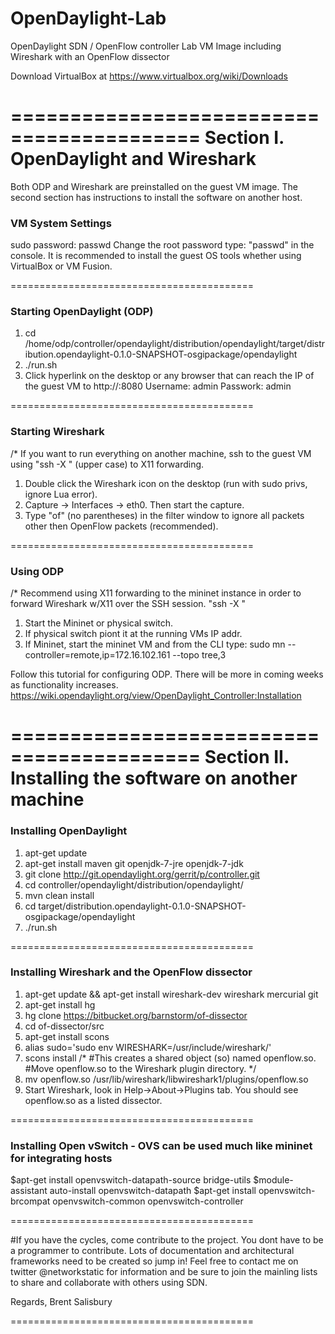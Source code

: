 OpenDaylight-Lab
================

OpenDaylight SDN / OpenFlow controller Lab VM Image including Wireshark with an OpenFlow dissector

Download VirtualBox at https://www.virtualbox.org/wiki/Downloads

==========================================
Section I. OpenDaylight and Wireshark
==========================================

Both ODP and Wireshark are preinstalled on the guest VM image. The second section has instructions to install the software on another host.

### VM System Settings ###

sudo password: passwd
Change the root password type: "passwd" in the console.
It is recommended to install the guest OS tools whether using VirtualBox or VM Fusion.

==========================================

### Starting OpenDaylight (ODP) ###

1. cd /home/odp/controller/opendaylight/distribution/opendaylight/target/distribution.opendaylight-0.1.0-SNAPSHOT-osgipackage/opendaylight 
2. ./run.sh
3. Click hyperlink on the desktop or any browser that can reach the IP of the guest VM to http://<ip>:8080
Username: admin
Passwork: admin

==========================================

### Starting Wireshark ###

/*
If you want to run everything on another machine, ssh to the guest VM using "ssh -X <ip address>" (upper case) to X11 forwarding.

1. Double click the Wireshark icon on the desktop (run with sudo privs, ignore Lua error).
2. Capture -> Interfaces -> eth0. Then start the capture. 
3. Type "of" (no parentheses) in the filter window to ignore all packets other then OpenFlow packets (recommended).

==========================================

### Using ODP ###

/*
Recommend using X11 forwarding to the mininet instance in order to forward Wireshark w/X11 over the SSH session.  "ssh -X <mininet ip address>"
1. Start the Mininet or physical switch.
2. If physical switch piont it at the running VMs IP addr.
3. If Mininet, start the mininet VM and from the CLI type:
 sudo mn --controller=remote,ip=172.16.102.161 --topo tree,3

Follow this tutorial for configuring ODP. There will be more in coming weeks as functionality increases.
https://wiki.opendaylight.org/view/OpenDaylight_Controller:Installation

==========================================
Section II. Installing the software on another machine
==========================================

### Installing OpenDaylight ###

1. apt-get update
2. apt-get install maven git openjdk-7-jre openjdk-7-jdk 
3. git clone http://git.opendaylight.org/gerrit/p/controller.git
4. cd controller/opendaylight/distribution/opendaylight/
5. mvn clean install
6. cd target/distribution.opendaylight-0.1.0-SNAPSHOT-osgipackage/opendaylight
7. ./run.sh

==========================================

### Installing Wireshark and the OpenFlow dissector ###

1. apt-get update && apt-get install wireshark-dev wireshark mercurial git
2. apt-get install hg
3. hg clone https://bitbucket.org/barnstorm/of-dissector
4. cd of-dissector/src
5. apt-get install scons
6. alias sudo='sudo env WIRESHARK=/usr/include/wireshark/'
7. scons install
/*
#This creates a shared object (so) named openflow.so.
#Move openflow.so to the Wireshark plugin directory.
*/
8. mv openflow.so /usr/lib/wireshark/libwireshark1/plugins/openflow.so
9. Start Wireshark, look in Help->About->Plugins tab. You should see openflow.so as a listed dissector.

==========================================

### Installing Open vSwitch - OVS can be used much like mininet for integrating hosts ###

$apt-get install openvswitch-datapath-source bridge-utils
$module-assistant auto-install openvswitch-datapath
$apt-get install openvswitch-brcompat openvswitch-common openvswitch-controller

==========================================

#If you have the cycles, come contribute to the project. You dont have to be a programmer to contribute. Lots of documentation and architectural frameworks need to be created so jump in! Feel free to contact me on twitter @networkstatic for information and be sure to join the mainling lists to share and collaborate with others using SDN.

Regards,
Brent Salisbury

==========================================
